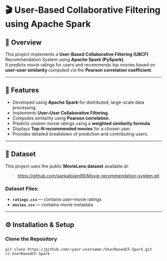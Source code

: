 # 🎬 User-Based Collaborative Filtering using Apache Spark

## 🧠 Overview
This project implements a **User-Based Collaborative Filtering (UBCF)** Recommendation System using **Apache Spark (PySpark)**.  
It predicts movie ratings for users and recommends top movies based on **user–user similarity** computed via the **Pearson correlation coefficient**.

---

## 🚀 Features
- Developed using **Apache Spark** for distributed, large-scale data processing.  
- Implements **User–User Collaborative Filtering**.  
- Computes similarity using **Pearson correlation**.  
- Predicts unseen movie ratings using a **weighted similarity formula**.  
- Displays **Top-N recommended movies** for a chosen user.  
- Provides detailed breakdown of prediction and contributing users.

---

## 📂 Dataset
This project uses the public **MovieLens dataset** available at:

> https://github.com/sankalpjain99/Movie-recommendation-system.git

### Dataset Files:
- **`ratings.csv`** — contains user–movie ratings  
- **`movies.csv`** — contains movie metadata  


---

## ⚙️ Installation & Setup

### Clone the Repository
```bash
git clone https://github.com/<your-username>/UserBasedCF-Spark.git
cd UserBasedCF-Spark

